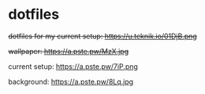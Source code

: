 # dotfiles

~~dotfiles for my current setup: https://u.teknik.io/01DjB.png~~

~~wallpaper: https://a.pste.pw/MzX.jpg~~

current setup: https://a.pste.pw/7iP.png

background: https://a.pste.pw/8Lq.jpg
